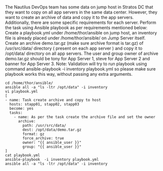 The Nautilus DevOps team has some data on jump host in Stratos DC that they want to copy on all app servers in the same data center. However, they want to create an archive of data and copy it to the app servers. Additionally, there are some specific requirements for each server. Perform the task using Ansible playbook as per requirements mentioned below:
Create a playbook.yml under /home/thor/ansible on jump host, an inventory file is already placed under /home/thor/ansible/ on Jump Server itself.
Create an archive demo.tar.gz (make sure archive format is tar.gz) of /usr/src/data/ directory ( present on each app server ) and copy it to /opt/data/ directory on all app servers. The user and group owner of archive demo.tar.gz should be tony for App Server 1, steve for App Server 2 and banner for App Server 3.
Note: Validation will try to run playbook using command ansible-playbook -i inventory playbook.yml so please make sure playbook works this way, without passing any extra arguments.

```
cd /home/thor/ansible/
ansible all -a "ls -ltr /opt/data" -i inventory
vi playbook.yml
[
- name: Task create archive and copy to host
  hosts: stapp01, stapp02, stapp03
  become: yes
  tasks:
    - name: As per the task create the archive file and set the owner
      archive:
        path: /usr/src/data/
        dest: /opt/data/demo.tar.gz
        format: gz
        force_archive: true
        owner: "{{ ansible_user }}"
        group: "{{ ansible_user }}"
]
cat playbook.yml
ansible-playbook  -i inventory playbook.yml
ansible all -a "ls -ltr /opt/data" -i inventory
```
